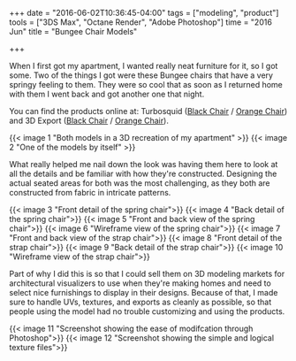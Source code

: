 +++
date = "2016-06-02T10:36:45-04:00"
tags = ["modeling", "product"]
tools = ["3DS Max", "Octane Render", "Adobe Photoshop"]
time = "2016 Jun"
title = "Bungee Chair Models"

+++

When I first got my apartment, I wanted really neat furniture for it, so I got some. Two of the things I got were these Bungee chairs that have a very springy feeling to them. They were so cool that as soon as I returned home with them I went back and got another one that night.

You can find the products online at: Turbosquid ([Black Chair](http://www.turbosquid.com/3d-models/bungee-chair-3d-obj/1048205) / [Orange Chair](http://www.turbosquid.com/3d-models/3d-bungee-chair/1048195)) and 3D Export ([Black Chair](https://3dexport.com/3dmodel-bungee-chair-2-123069.htm) / [Orange Chair](https://3dexport.com/3dmodel-bungee-chair-1-123068.htm)).

{{< image 1 "Both models in a 3D recreation of my apartment" >}}
{{< image 2 "One of the models by itself" >}}

What really helped me nail down the look was having them here to look at all the details and be familiar with how they're constructed. Designing the actual seated areas for both was the most challenging, as they both are constructed from fabric in intricate patterns.

{{< image 3 "Front detail of the spring chair">}}
{{< image 4 "Back detail of the spring chair">}}
{{< image 5 "Front and back view of the spring chair">}}
{{< image 6 "Wireframe view of the spring chair">}}
{{< image 7 "Front and back view of the strap chair">}}
{{< image 8 "Front detail of the strap chair">}}
{{< image 9 "Back detail of the strap chair">}}
{{< image 10 "Wireframe view of the strap chair">}}

Part of why I did this is so that I could sell them on 3D modeling markets for architectural visualizers to use when they're making homes and need to select nice furnishings to display in their designs. Because of that, I made sure to handle UVs, textures, and exports as cleanly as possible, so that people using the model had no trouble customizing and using the products.

{{< image 11 "Screenshot showing the ease of modifcation through Photoshop">}}
{{< image 12 "Screenshot showing the simple and logical texture files">}}
